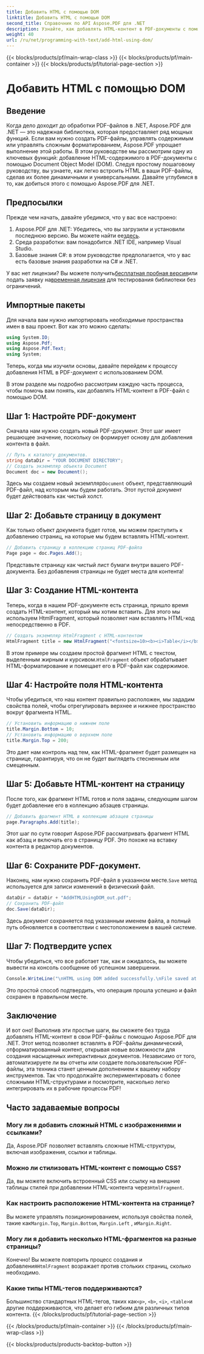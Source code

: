 ```yaml
---
title: Добавить HTML с помощью DOM
linktitle: Добавить HTML с помощью DOM
second_title: Справочник по API Aspose.PDF для .NET
description: Узнайте, как добавлять HTML-контент в PDF-документы с помощью Aspose.PDF для .NET в этом пошаговом руководстве. Улучшайте свои PDF-файлы с помощью динамического HTML-форматирования легко.
weight: 40
url: /ru/net/programming-with-text/add-html-using-dom/
---
```


{{< blocks/products/pf/main-wrap-class >}}
{{< blocks/products/pf/main-container >}}
{{< blocks/products/pf/tutorial-page-section >}}

# Добавить HTML с помощью DOM

## Введение

Когда дело доходит до обработки PDF-файлов в .NET, Aspose.PDF для .NET — это надежная библиотека, которая предоставляет ряд мощных функций. Если вам нужно создать PDF-файлы, управлять содержимым или управлять сложным форматированием, Aspose.PDF упрощает выполнение этой работы. В этом руководстве мы рассмотрим одну из ключевых функций: добавление HTML-содержимого в PDF-документы с помощью Document Object Model (DOM). Следуя простому пошаговому руководству, вы узнаете, как легко встроить HTML в ваши PDF-файлы, сделав их более динамичными и универсальными. Давайте углубимся в то, как добиться этого с помощью Aspose.PDF для .NET.

## Предпосылки

Прежде чем начать, давайте убедимся, что у вас все настроено:

1.  Aspose.PDF для .NET: Убедитесь, что вы загрузили и установили последнюю версию. Вы можете найти ее[здесь](https://releases.aspose.com/pdf/net/).
2. Среда разработки: вам понадобится .NET IDE, например Visual Studio.
3. Базовые знания C#: в этом руководстве предполагается, что у вас есть базовые знания разработки на C# и .NET.

У вас нет лицензии? Вы можете получить[бесплатная пробная версия](https://releases.aspose.com/)или подать заявку на[временная лицензия](https://purchase.aspose.com/temporary-license/) для тестирования библиотеки без ограничений.

## Импортные пакеты

Для начала вам нужно импортировать необходимые пространства имен в ваш проект. Вот как это можно сделать:

```csharp
using System.IO;
using Aspose.Pdf;
using Aspose.Pdf.Text;
using System;
```

Теперь, когда мы изучили основы, давайте перейдем к процессу добавления HTML в PDF-документ с использованием DOM.

В этом разделе мы подробно рассмотрим каждую часть процесса, чтобы помочь вам понять, как добавлять HTML-контент в PDF-файл с помощью DOM.

## Шаг 1: Настройте PDF-документ

Сначала нам нужно создать новый PDF-документ. Этот шаг имеет решающее значение, поскольку он формирует основу для добавления контента в файл.

```csharp
// Путь к каталогу документов.
string dataDir = "YOUR DOCUMENT DIRECTORY";
// Создать экземпляр объекта Document
Document doc = new Document();
```

 Здесь мы создаем новый экземпляр`Document` объект, представляющий PDF-файл, над которым мы будем работать. Этот пустой документ будет действовать как чистый холст.

## Шаг 2: Добавьте страницу в документ

Как только объект документа будет готов, мы можем приступить к добавлению страниц, на которые мы будем вставлять HTML-контент.

```csharp
// Добавить страницу в коллекцию страниц PDF-файла
Page page = doc.Pages.Add();
```

Представьте страницу как чистый лист бумаги внутри вашего PDF-документа. Без добавления страницы не будет места для контента!

## Шаг 3: Создание HTML-контента

Теперь, когда в нашем PDF-документе есть страница, пришло время создать HTML-контент, который мы хотим вставить. Для этого мы используем HtmlFragment, который позволяет нам вставлять HTML-код непосредственно в PDF.

```csharp
// Создать экземпляр HtmlFragment с HTML-контентом
HtmlFragment title = new HtmlFragment("<fontsize=10><b><i>Table</i></b></fontsize>");
```

 В этом примере мы создаем простой фрагмент HTML с текстом, выделенным жирным и курсивом.`HtmlFragment` объект обрабатывает HTML-форматирование и помещает его в PDF-файл как содержимое.

## Шаг 4: Настройте поля HTML-контента

Чтобы убедиться, что наш контент правильно расположен, мы зададим свойства полей, чтобы отрегулировать верхнее и нижнее пространство вокруг фрагмента HTML.

```csharp
// Установить информацию о нижнем поле
title.Margin.Bottom = 10;
// Установить информацию о верхнем поле
title.Margin.Top = 200;
```

Это дает нам контроль над тем, как HTML-фрагмент будет размещен на странице, гарантируя, что он не будет выглядеть стесненным или смещенным.

## Шаг 5: Добавьте HTML-контент на страницу

После того, как фрагмент HTML готов и поля заданы, следующим шагом будет добавление его в коллекцию абзацев страницы.

```csharp
// Добавить фрагмент HTML в коллекцию абзацев страницы
page.Paragraphs.Add(title);
```

Этот шаг по сути говорит Aspose.PDF рассматривать фрагмент HTML как абзац и включать его в страницу PDF. Это похоже на вставку контента в редактор документов.

## Шаг 6: Сохраните PDF-документ.

 Наконец, нам нужно сохранить PDF-файл в указанном месте.`Save` метод используется для записи изменений в физический файл.

```csharp
dataDir = dataDir + "AddHTMLUsingDOM_out.pdf";
// Сохранить PDF-файл
doc.Save(dataDir);
```

Здесь документ сохраняется под указанным именем файла, а полный путь обновляется в соответствии с местоположением в вашей системе.

## Шаг 7: Подтвердите успех

Чтобы убедиться, что все работает так, как и ожидалось, вы можете вывести на консоль сообщение об успешном завершении.

```csharp
Console.WriteLine("\nHTML using DOM added successfully.\nFile saved at " + dataDir);
```

Это простой способ подтвердить, что операция прошла успешно и файл сохранен в правильном месте.

## Заключение

И вот оно! Выполнив эти простые шаги, вы сможете без труда добавлять HTML-контент в свои PDF-файлы с помощью Aspose.PDF для .NET. Этот метод позволяет вставлять в PDF-файлы динамический, отформатированный контент, открывая новые возможности для создания насыщенных интерактивных документов. Независимо от того, автоматизируете ли вы отчеты или создаете пользовательские PDF-файлы, эта техника станет ценным дополнением к вашему набору инструментов. Так что продолжайте экспериментировать с более сложными HTML-структурами и посмотрите, насколько легко интегрировать их в рабочие процессы PDF!

## Часто задаваемые вопросы

### Могу ли я добавить сложный HTML с изображениями и ссылками?
Да, Aspose.PDF позволяет вставлять сложные HTML-структуры, включая изображения, ссылки и таблицы.

### Можно ли стилизовать HTML-контент с помощью CSS?
 Да, вы можете включить встроенный CSS или ссылку на внешние таблицы стилей при добавлении HTML-контента через`HtmlFragment`.

### Как настроить расположение HTML-контента на странице?
 Вы можете управлять позиционированием, используя свойства полей, такие как`Margin.Top`, `Margin.Bottom`, `Margin.Left` , и`Margin.Right`.

### Могу ли я добавить несколько HTML-фрагментов на разные страницы?
 Конечно! Вы можете повторить процесс создания и добавления`HtmlFragment` возражает против стольких страниц, сколько необходимо.

### Какие типы HTML-тегов поддерживаются?
 Большинство стандартных HTML-тегов, таких как`<p>`, `<b>`, `<i>`, `<table>`и другие поддерживаются, что делает его гибким для различных типов контента.
{{< /blocks/products/pf/tutorial-page-section >}}

{{< /blocks/products/pf/main-container >}}
{{< /blocks/products/pf/main-wrap-class >}}

{{< blocks/products/products-backtop-button >}}
